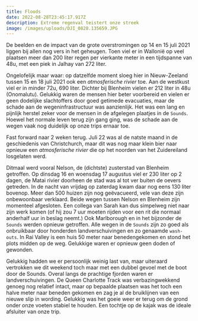 ```yaml
---
title: Floods
date: 2022-08-28T23:45:17.917Z
description: Extreme regenval teistert onze streek
image: /images/uploads/DJI_0828.135659.JPG
---
```


De beelden en de impact van de grote overstromingen op 14 en 15 juli 2021 liggen bij allen nog vers in het geheugen. Toen viel er in Wallonië op veel plaatsen meer dan 200 liter regen per vierkante meter in een tijdspanne van 48u, met een piek in Jalhay van 272 liter.

Ongelofelijk maar waar: op datzelfde moment sloeg hier in Nieuw-Zeeland tussen 15 en 18 juli 2021 ook een *atmosferische rivier* toe. Aan de westkust viel er in minder 72u, 690 liter. Dichter bij Blenheim vielen er 212 liter in 48u (Onomalutu). Gelukkig waren de mensen hier beter voorbereid en vielen er geen dodelijke slachtoffers door goed getimede evacuaties, maar de schade aan de wegeninfrastructuur was aanzienlijk. Het was een lang en pijnlijk herstel zeker voor de mensen in de afgelegen plaatjes in de `Sounds`. Hoewel het normale leven terug zijn gang ging, was de schade aan de wegen vaak nog duidelijk op onze trips ernaar toe.

Fast forward naar 2 weken terug. Juli 22 was al de natste maand in de geschiedenis van Christchurch, maar dit was nog maar klein bier naar opnieuw een *atmosferische rivier* die op het noorden van het Zuidereiland losgelaten werd.

Ditmaal werd vooral Nelson, de (dichtste) zusterstad van Blenheim getroffen. Op dinsdag 16 en woensdag 17 augustus viel er 230 liter op 2 dagen, de Matai rivier doorheen de stad was al tot ver buiten de oevers getreden. In de nacht van vrijdag op zaterdag kwam daar nog eens 130 liter bovenop. Meer dan 500 huizen zijn nog geëvacueerd, vele van deze zijn onbewoonbaar verklaard. Beide wegen tussen Nelson en Blenheim zijn momenteel afgesloten. Een collega van Sarah kan dus simpelweg niet naar zijn werk komen (of hij zou 7 uur moeten rijden voor een rit die normaal anderhalf uur in beslag neemt.) Ook Marlborough en in het bijzonder de `Sounds` werden opnieuw getroffen. Alle wegen in de `Sounds` zijn zo goed als onbruikbaar door honderden landverschuivingen en zo genaamde `wash-outs`. In Rai Valley is een huis 50 meter naar benedengekomen en stond het plots midden op de weg. Gelukkige waren er opnieuw geen doden of gewonden.

Gelukkig hadden we er persoonlijk weinig last van, maar uiteraard vertrokken we dit weekend toch maar met een dubbel gevoel met de boot door de Sounds. Overal langs de prachtige fjorden waren er landverschuivingen. De Queen Charlotte Track was verbazingwekkend genoeg nog relatief intact, maar op bepaalde plaatsen was het toch een halve meter naar beneden gekomen en zag je al de bruiklijnen van een nieuwe slip in wording. Gelukkig was het goeie weer er terug om de grond onder onze voeten stabiel te houden. Een tochtje op de kajak was de ideale afsluiter van onze trip.









